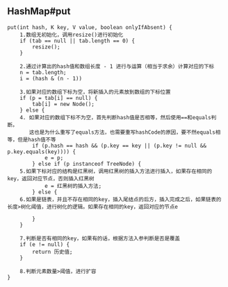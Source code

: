 HashMap#put
---

	put(int hash, K key, V value, boolean onlyIfAbsent) {
		1.数组无初始化，调用resize()进行初始化
		if (tab == null || tab.length == 0) {
			resize();	
		}
		
		2.通过计算出的hash值和数组长度 - 1 进行与运算（相当于求余）计算对应的下标
		n = tab.length;
		i = (hash & (n - 1))
	
		3.如果对应的数组下标为空，将新插入的元素放到数组的下标位置
		if (p = tab[i] == null) {
			tab[i] = new Node();
		} else {
		4. 如果对应的数组下标不为空，首先判断hash值是否相等，然后使用==和equals判断。
		   这也是为什么重写了equals方法，也需要重写hashCode的原因，要不然equals相等，但是hash值不等
			if (p.hash == hash && (p.key == key || (p.key != null && p.key.equals(key)))) {
				e = p;
			} else if (p instanceof TreeNode) {
		5.如果下标对应的结构是红黑树，调用红黑树的插入方法进行插入，如果存在相同的key，返回对应节点，否则插入红黑树
				e = 红黑树的插入方法;
			} else {
		6.如果是链表，并且不存在相同的key，插入尾结点的后方，插入完成之后，如果链表的长度>树化阈值，进行树化的逻辑。如果存在相同的key，返回对应的节点e
				
			}
		}
		
		7.判断是否有相同的key，如果有的话，根据方法入参判断是否是覆盖
		if (e != null) {
			return 历史值;
		}
		
		8.判断元素数量>阈值，进行扩容
	}

	
	
	
